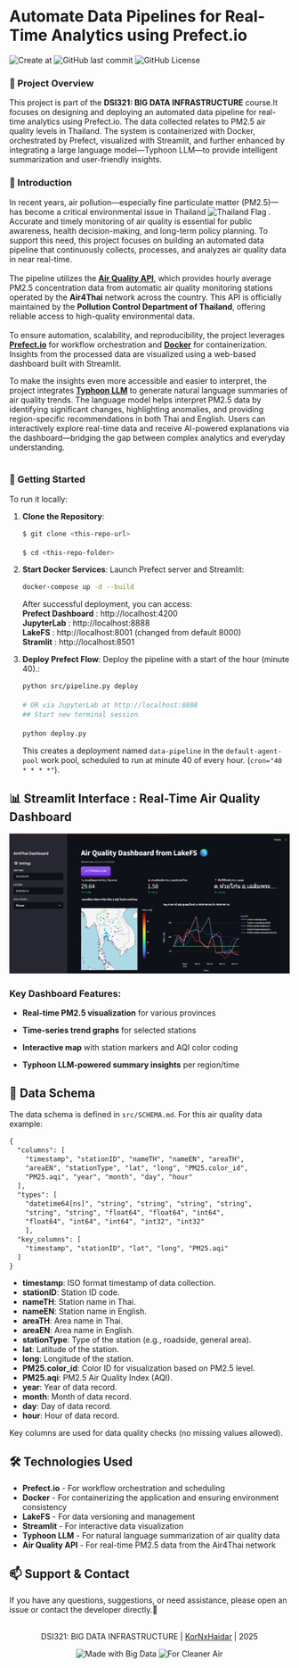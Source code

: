 # Automate Data Pipelines for Real-Time Analytics using Prefect.io

![Create at](https://img.shields.io/github/created-at/KorNxHaidar/dsi321_2025)
![GitHub last commit](https://img.shields.io/github/last-commit/KorNxHaidar/dsi321_2025)
![GitHub License](https://img.shields.io/github/license/KorNxHaidar/dsi321_2025)

### 📌 Project Overview
This project is part of the <b>DSI321: BIG DATA INFRASTRUCTURE</b> course.It focuses on designing and deploying an automated data pipeline for real-time analytics using Prefect.io. The data collected relates to PM2.5 air quality levels in Thailand. The system is containerized with Docker, orchestrated by Prefect, visualized with Streamlit, and further enhanced by integrating a large language model—Typhoon LLM—to provide intelligent summarization and user-friendly insights.

### 🧾 Introduction 
In recent years, air pollution—especially fine particulate matter (PM2.5)—has become a critical environmental issue in Thailand <img src="https://flagcdn.com/w40/th.png" alt="Thailand Flag" width="16" height="12"> . Accurate and timely monitoring of air quality is essential for public awareness, health decision-making, and long-term policy planning. To support this need, this project focuses on building an automated data pipeline that continuously collects, processes, and analyzes air quality data in near real-time.
<br>
<br>
The pipeline utilizes the <a href=https://envilink.go.th/dataset/air-quality-pm2point5/resource/156ca885-4f38-4c58-8745-397552105c1e><b>Air Quality API</b></a>, which provides hourly average PM2.5 concentration data from automatic air quality monitoring stations operated by the <b>Air4Thai</b> network across the country. This API is officially maintained by the <b>Pollution Control Department of Thailand</b>, offering reliable access to high-quality environmental data.
<br>
<br>
To ensure automation, scalability, and reproducibility, the project leverages<a href=https://www.prefect.io><b> Prefect.io</b></a> for workflow orchestration and <a href=https://www.docker.com><b>Docker</b></a> for containerization. Insights from the processed data are visualized using a web-based dashboard built with Streamlit.

To make the insights even more accessible and easier to interpret, the project integrates <a href=https://opentyphoon.ai><b>Typhoon LLM</b></a> to generate natural language summaries of air quality trends. The language model helps interpret PM2.5 data by identifying significant changes, highlighting anomalies, and providing region-specific recommendations in both Thai and English. Users can interactively explore real-time data and receive AI-powered explanations via the dashboard—bridging the gap between complex analytics and everyday understanding.
<br>
<br>


### 🚀 Getting Started
To run it locally:

1. **Clone the Repository**:

   ```bash
   $ git clone <this-repo-url>

   $ cd <this-repo-folder>
   ```    
2. **Start Docker Services**:
   Launch Prefect server and Streamlit:
   ```bash
   docker-compose up -d --build
   ```
   After successful deployment, you can access: <br>
   <b>Prefect Dashboard</b> : http://localhost:4200 <br>
   <b>JupyterLab</b> :  http://localhost:8888 <br>
   <b>LakeFS</b> : http://localhost:8001 (changed from default 8000) <br>
   <b>Stramlit</b> : http://localhost:8501

3. **Deploy Prefect Flow**:
   Deploy the pipeline with a start of the hour (minute 40).:
   ```bash
   python src/pipeline.py deploy

   # OR via JupyterLab at http://localhost:8888
   ## Start new terminal session

   python deploy.py
   ```
   This creates a deployment named `data-pipeline` in the `default-agent-pool` work pool, scheduled to run at minute 40 of every hour. (`cron="40 * * * *"`).

## <b>📊 Streamlit Interface</b> : Real-Time Air Quality Dashboard

![alt text](DemoWeb.png)

### <b>Key Dashboard Features:</b>

- <b>Real-time PM2.5 visualization</b> for various provinces

- <b>Time-series trend graphs</b> for selected stations

- <b>Interactive map</b> with station markers and AQI color coding

- <b>Typhoon LLM-powered summary insights</b> per region/time

## 🧬 Data Schema

The data schema is defined in `src/SCHEMA.md`. For this air quality data example:

```
{
  "columns": [
    "timestamp", "stationID", "nameTH", "nameEN", "areaTH",
    "areaEN", "stationType", "lat", "long", "PM25.color_id",
    "PM25.aqi", "year", "month", "day", "hour"
  ],
  "types": [
    "datetime64[ns]", "string", "string", "string", "string", 
    "string", "string", "float64", "float64", "int64",  
    "float64", "int64", "int64", "int32", "int32"
    ],
  "key_columns": [
    "timestamp", "stationID", "lat", "long", "PM25.aqi"
  ]
}
```

- **timestamp**: ISO format timestamp of data collection.  
- **stationID**: Station ID code.  
- **nameTH**: Station name in Thai.  
- **nameEN**: Station name in English.  
- **areaTH**: Area name in Thai.  
- **areaEN**: Area name in English.  
- **stationType**: Type of the station (e.g., roadside, general area).  
- **lat**: Latitude of the station.  
- **long**: Longitude of the station.  
- **PM25.color_id**: Color ID for visualization based on PM2.5 level.  
- **PM25.aqi**: PM2.5 Air Quality Index (AQI).  
- **year**: Year of data record.  
- **month**: Month of data record.  
- **day**: Day of data record.  
- **hour**: Hour of data record.

Key columns are used for data quality checks (no missing values allowed).

## 🛠️ Technologies Used
- <b>Prefect.io</b> - For workflow orchestration and scheduling
- <b>Docker</b> - For containerizing the application and ensuring environment consistency
- <b>LakeFS</b> - For data versioning and management
- <b>Streamlit</b> - For interactive data visualization
- <b>Typhoon LLM</b> - For natural language summarization of air quality data
- <b>Air Quality API</b> - For real-time PM2.5 data from the Air4Thai network

## 📫 Support & Contact
If you have any questions, suggestions, or need assistance, please open an issue or contact the developer directly.🤝
<br>
<br>

<div align="center">
  <p>DSI321: BIG DATA INFRASTRUCTURE | <a href="https://github.com/KorNxHaidar">KorNxHaidar</a> | 2025</p>
  <img src="https://img.shields.io/badge/Made%20with-Big%20Data-orange" alt="Made with Big Data">
  <img src="https://img.shields.io/badge/For-Cleaner%20Air-skyblue" alt="For Cleaner Air">
</div>